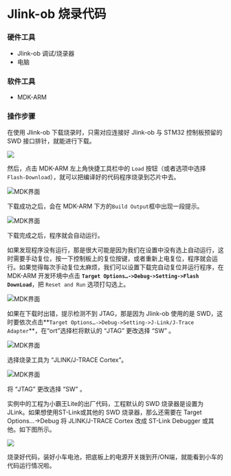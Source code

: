 # Jlink-ob 烧录代码

### 硬件工具

* Jlink-ob 调试/烧录器
* 电脑

### 软件工具

* MDK-ARM

### 操作步骤

在使用 Jlink-ob 下载烧录时，只需对应连接好 Jlink-ob 与 STM32 控制板预留的 SWD 接口排针，就能进行下载。

![](/img/JLINK-OB下载.jpg "")

然后，点击 MDK-ARM 左上角快捷工具栏中的 `Load` 按钮（或者选项中选择`Flash-Download`），就可以把编译好的代码程序烧录到芯片中去。

![MDK界面](/img/001MDK截图界面2.png "")

下载成功之后，会在 MDK-ARM 下方的`Build Output`框中出现一段提示。

![MDK界面](/img/001MDK截图界面3.png "")

下载完成之后，程序就会自动运行。

如果发现程序没有运行，那是很大可能是因为我们在设置中没有选上自动运行，这时需要手动复位，按一下控制板上的复位按键，或者重新上电复位，程序就会运行。如果觉得每次手动复位太麻烦，我们可以设置下载完自动复位并运行程序，在 MDK-ARM 开发环境中点击 **`Target Options…->Debug->Setting->Flash DownLoad`**，把 `Reset and Run` 选项打勾选上。

![MDK界面](/img/001MDK截图界面4.png)

如果在下载时出错，提示检测不到 JTAG，那是因为 Jlink-ob 使用的是 SWD，这时要依次点击**`Target Options…->Debug->Setting->J-Link/J-Trace Adapter`**，在“ort”选择栏将默认的 “JTAG” 更改选择 “SW” 。

![MDK界面](/img/001MDK截图界面5.png)

选择烧录工具为 “JLINK/J-TRACE Cortex”。

![MDK界面](/img/001MDK截图界面6.png)

 将 “JTAG” 更改选择 “SW” 。

实例中的工程为小霸王Lite的出厂代码，工程默认的 SWD 烧录器是设置为 JLink。如果想使用ST-Link或其他的 SWD 烧录器，那么还需要在 Target Options…->Debug 将 JLINK/J-TRACE Cortex 改成 ST-Link Debugger 或其他。如下图所示。

![](/img/2019-01-06_143240.png)

烧录好代码，装好小车电池，把底板上的电源开关拨到开/ON端，就能看到小车的代码运行情况啦。